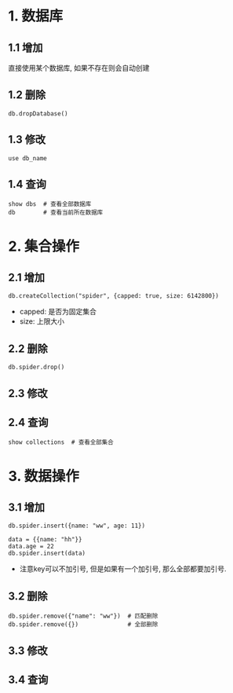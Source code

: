 # 1. 数据库

## 1.1 增加

直接使用某个数据库, 如果不存在则会自动创建

## 1.2 删除

```shell
db.dropDatabase()
```

## 1.3 修改

```shell
use db_name
```

## 1.4 查询

```shell
show dbs  # 查看全部数据库
db        # 查看当前所在数据库
```

# 2. 集合操作

## 2.1 增加

```shell
db.createCollection("spider", {capped: true, size: 6142800})
```

* capped: 是否为固定集合
* size: 上限大小

## 2.2 删除

```shell
db.spider.drop()
```

## 2.3 修改



## 2.4 查询

```shell
show collections  # 查看全部集合
```

# 3. 数据操作

## 3.1 增加

```shell
db.spider.insert({name: "ww", age: 11})

data = {{name: "hh"}}
data.age = 22
db.spider.insert(data)
```

* 注意key可以不加引号, 但是如果有一个加引号, 那么全部都要加引号.

## 3.2 删除

```shell
db.spider.remove({"name": "ww"})  # 匹配删除
db.spider.remove({})              # 全部删除
```

## 3.3 修改

## 3.4 查询





